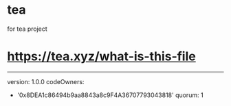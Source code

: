 # tea
for tea project
# https://tea.xyz/what-is-this-file
---
version: 1.0.0
codeOwners:
  - '0x8DEA1c86494b9aa8843a8c9F4A36707793043818'
quorum: 1
